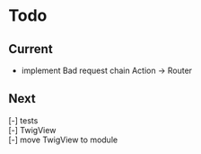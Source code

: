 # Todo

## Current

- implement Bad request chain Action -> Router

## Next

[-] tests  
    [-] TwigView  
[-] move TwigView to module  
